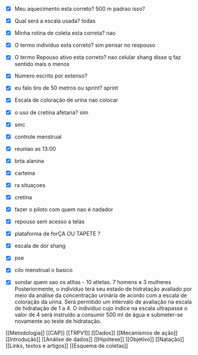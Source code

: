 - [x] Meu aquecimento esta correto? 500 m padrao isso?
- [x] Qual será a escala usada? todas
- [x] Minha rotina de coleta esta correta? nao 
- [x] O termo indivíduo esta correto? sim pensar no respouso 
- [x] O termo Repouso ativo esta correto?  nao celular  shang disse q faz sentido mais o menos
- [x] Numero escrito por extenso?
- [x] eu falo tiro de 50 metros ou sprint? sprint
- [x] Escala de coloração de urina nao colocar 
- [x] o uso de cretina afetaria? sim

- [x] smc
- [x] controle menstrual 
- [x] reuniao as 13:00
- [x] brta alanina
- [x] carteina
- [x] ra situaçoes 
- [x] cretina  
- [x] fazer o piloto com quem nao é nadador
- [x] repouso sem acesso a telas
- [x] plataforma de forÇA OU TAPETE ? 
- [x] escala de dor shang
- [x] pse 
- [x] cilo menstrual o basico
- [x] sondar quem sao os atltas - 10 atletas. 7 homens e 3 mulheres
Posteriormente, o indivíduo terá seu estado de 
hidratação avaliado por meio da análise da concentração urinária de acordo com a escala de coloração da urina. Será permitido um intervalo de avaliação na escala de hidratação de 1 a 4. O indivíduo cujo índice na escala ultrapasse o valor de 4 será instruído a consumir 500 ml de água e submeter-se novamente ao teste de hidratação.


































[[Metodologia]]
[[CAP]]
[[TRPV1]]
[[Dados]]
[[Mecanismos de ação]]
[[Introdução]]
[[Análise de dados]]
[[Hipótese]]
[[Objetivo]]
[[Natação]]
[[Links, textos e artigos]]
[[Esquema de coletas]]
